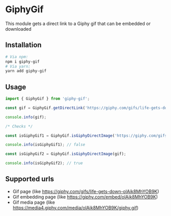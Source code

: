 # GiphyGif

This module gets a direct link to a Giphy gif that can be embedded or downloaded

## Installation

```bash
# Via npm:
npm i giphy-gif
# Via yarn:
yarn add giphy-gif
```

## Usage

```js
import { GiphyGif } from 'giphy-gif';

const gif = GiphyGif.getDirectLink('https://giphy.com/gifs/life-gets-down-olAik8MhYOB9K');

console.info(gif);

/* Checks */

const isGiphyGif1 = GiphyGif.isGiphyDirectImage('https://giphy.com/gifs/life-gets-down-olAik8MhYOB9K');

console.info(isGiphyGif1); // false

const isGiphyGif2 = GiphyGif.isGiphyDirectImage(gif);

console.info(isGiphyGif2); // true

```

## Supported urls

* Gif page (like https://giphy.com/gifs/life-gets-down-olAik8MhYOB9K)
* Gif embedding page (like https://giphy.com/embed/olAik8MhYOB9K)
* Gif media page (like https://media4.giphy.com/media/olAik8MhYOB9K/giphy.gif)
